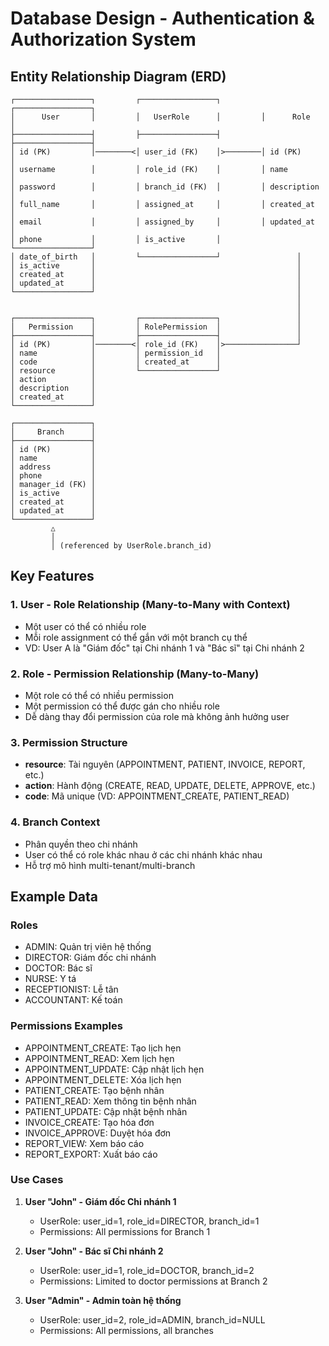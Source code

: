 # Database Design - Authentication & Authorization System

## Entity Relationship Diagram (ERD)

```
┌─────────────────┐         ┌─────────────────┐         ┌─────────────────┐
│      User       │         │   UserRole      │         │      Role       │
├─────────────────┤         ├─────────────────┤         ├─────────────────┤
│ id (PK)         │────────<│ user_id (FK)    │>────────│ id (PK)         │
│ username        │         │ role_id (FK)    │         │ name            │
│ password        │         │ branch_id (FK)  │         │ description     │
│ full_name       │         │ assigned_at     │         │ created_at      │
│ email           │         │ assigned_by     │         │ updated_at      │
│ phone           │         │ is_active       │         └─────────────────┘
│ date_of_birth   │         └─────────────────┘                 │
│ is_active       │                                             │
│ created_at      │                                             │
│ updated_at      │                                             │
└─────────────────┘                                             │
                                                                │
                                                                │
┌─────────────────┐         ┌─────────────────┐                 │
│   Permission    │         │ RolePermission  │                 │
├─────────────────┤         ├─────────────────┤                 │
│ id (PK)         │────────<│ role_id (FK)    │>────────────────┘
│ name            │         │ permission_id   │
│ code            │         │ created_at      │
│ resource        │         └─────────────────┘
│ action          │
│ description     │
│ created_at      │
└─────────────────┘

┌─────────────────┐
│     Branch      │
├─────────────────┤
│ id (PK)         │
│ name            │
│ address         │
│ phone           │
│ manager_id (FK) │
│ is_active       │
│ created_at      │
│ updated_at      │
└─────────────────┘
         △
         │
         │ (referenced by UserRole.branch_id)
```

## Key Features

### 1. User - Role Relationship (Many-to-Many with Context)

- Một user có thể có nhiều role
- Mỗi role assignment có thể gắn với một branch cụ thể
- VD: User A là "Giám đốc" tại Chi nhánh 1 và "Bác sĩ" tại Chi nhánh 2

### 2. Role - Permission Relationship (Many-to-Many)

- Một role có thể có nhiều permission
- Một permission có thể được gán cho nhiều role
- Dễ dàng thay đổi permission của role mà không ảnh hưởng user

### 3. Permission Structure

- **resource**: Tài nguyên (APPOINTMENT, PATIENT, INVOICE, REPORT, etc.)
- **action**: Hành động (CREATE, READ, UPDATE, DELETE, APPROVE, etc.)
- **code**: Mã unique (VD: APPOINTMENT_CREATE, PATIENT_READ)

### 4. Branch Context

- Phân quyền theo chi nhánh
- User có thể có role khác nhau ở các chi nhánh khác nhau
- Hỗ trợ mô hình multi-tenant/multi-branch

## Example Data

### Roles

- ADMIN: Quản trị viên hệ thống
- DIRECTOR: Giám đốc chi nhánh
- DOCTOR: Bác sĩ
- NURSE: Y tá
- RECEPTIONIST: Lễ tân
- ACCOUNTANT: Kế toán

### Permissions Examples

- APPOINTMENT_CREATE: Tạo lịch hẹn
- APPOINTMENT_READ: Xem lịch hẹn
- APPOINTMENT_UPDATE: Cập nhật lịch hẹn
- APPOINTMENT_DELETE: Xóa lịch hẹn
- PATIENT_CREATE: Tạo bệnh nhân
- PATIENT_READ: Xem thông tin bệnh nhân
- PATIENT_UPDATE: Cập nhật bệnh nhân
- INVOICE_CREATE: Tạo hóa đơn
- INVOICE_APPROVE: Duyệt hóa đơn
- REPORT_VIEW: Xem báo cáo
- REPORT_EXPORT: Xuất báo cáo

### Use Cases

1. **User "John" - Giám đốc Chi nhánh 1**

   - UserRole: user_id=1, role_id=DIRECTOR, branch_id=1
   - Permissions: All permissions for Branch 1

2. **User "John" - Bác sĩ Chi nhánh 2**

   - UserRole: user_id=1, role_id=DOCTOR, branch_id=2
   - Permissions: Limited to doctor permissions at Branch 2

3. **User "Admin" - Admin toàn hệ thống**
   - UserRole: user_id=2, role_id=ADMIN, branch_id=NULL
   - Permissions: All permissions, all branches
